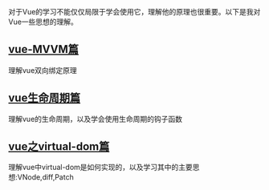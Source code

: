 对于Vue的学习不能仅仅局限于学会使用它，理解他的原理也很重要。以下是我对Vue一些思想的理解。
 ## **[vue-MVVM篇](https://github.com/1053061407/vue-blog/tree/master/vue-MVVM)**
 理解vue双向绑定原理
## **[vue生命周期篇](https://github.com/1053061407/vue-blog/tree/master/vue生命周期理解)**
 理解vue的生命周期，以及学会使用生命周期的钩子函数
 ## **[vue之virtual-dom篇](https://github.com/1053061407/vue-blog/tree/master/vue-virtual-dom)**
 理解vue中virtual-dom是如何实现的，以及学习其中的主要思想:VNode,diff,Patch